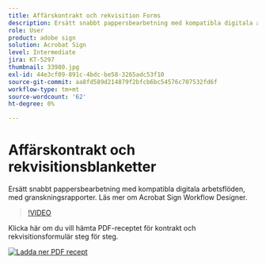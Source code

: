 ```yaml
---
title: Affärskontrakt och rekvisition Forms
description: Ersätt snabbt pappersbearbetning med kompatibla digitala arbetsflöden, med granskningsrapporter
role: User
product: adobe sign
solution: Acrobat Sign
level: Intermediate
jira: KT-5297
thumbnail: 33980.jpg
exl-id: 44e3cf09-891c-4bdc-be58-3265adc53f10
source-git-commit: aa8fd589d214879f2bfcb6bc54576c707532fd6f
workflow-type: tm+mt
source-wordcount: '62'
ht-degree: 0%

---
```


# Affärskontrakt och rekvisitionsblanketter

Ersätt snabbt pappersbearbetning med kompatibla digitala arbetsflöden, med granskningsrapporter. Läs mer om Acrobat Sign Workflow Designer.

>[!VIDEO](https://video.tv.adobe.com/v/33980?quality=12&learn=on&hidetitle=true)

Klicka här om du vill hämta PDF-receptet för kontrakt och rekvisitionsformulär steg för steg.

[![Ladda ner PDF recept](../assets/acrobat_PDF_96.png)](../assets/adobe-sign_set_up_a_workflow_use_case.pdf)
